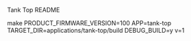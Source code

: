 Tank Top README

make PRODUCT_FIRMWARE_VERSION=100 APP=tank-top TARGET_DIR=applications/tank-top/build DEBUG_BUILD=y v=1